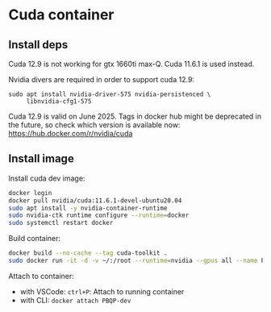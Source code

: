 # Cuda container
## Install deps
Cuda 12.9 is not working for gtx 1660ti max-Q.
Cuda 11.6.1 is used instead.

Nvidia divers are required in order to support cuda 12.9:
```
sudo apt install nvidia-driver-575 nvidia-persistenced \
     libnvidia-cfg1-575
```

Cuda 12.9 is valid on June 2025. Tags in docker hub might be deprecated in the future, so check which version is available now:
https://hub.docker.com/r/nvidia/cuda

## Install image
Install cuda dev image:
```bash
docker login
docker pull nvidia/cuda:11.6.1-devel-ubuntu20.04
sudo apt install -y nvidia-container-runtime
sudo nvidia-ctk runtime configure --runtime=docker
sudo systemctl restart docker
```

Build container:
```bash
docker build --no-cache --tag cuda-toolkit .
sudo docker run -it -d -v ~/:/root --runtime=nvidia --gpus all --name PBQP-dev --entrypoint /bin/bash cuda-toolkit  # -d to run container in the background
```
Attach to container:
- with VSCode: `ctrl+P`: Attach to running container
- with CLI: `docker attach PBQP-dev`

